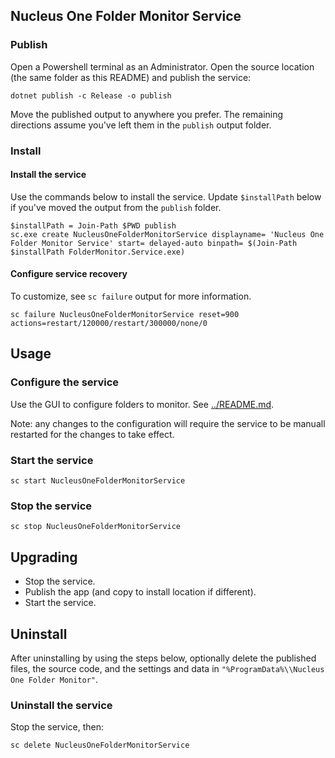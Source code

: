 ## Nucleus One Folder Monitor Service

### Publish
Open a Powershell terminal as an Administrator. Open the source location (the
same folder as this README) and publish the service:
```
dotnet publish -c Release -o publish
```
Move the published output to anywhere you prefer. The remaining directions
assume you've left them in the `publish` output folder.

### Install

#### Install the service
Use the commands below to install the service. Update `$installPath` below if
you've moved the output from the `publish` folder.
```
$installPath = Join-Path $PWD publish
sc.exe create NucleusOneFolderMonitorService displayname= 'Nucleus One Folder Monitor Service' start= delayed-auto binpath= $(Join-Path $installPath FolderMonitor.Service.exe)
```

#### Configure service recovery
To customize, see `sc failure` output for more information.
```
sc failure NucleusOneFolderMonitorService reset=900 actions=restart/120000/restart/300000/none/0
```

## Usage

### Configure the service
Use the GUI to configure folders to monitor. See [../README.md](../README.md).

Note: any changes to the configuration will require the service to be manuall
restarted for the changes to take effect.

### Start the service
```
sc start NucleusOneFolderMonitorService
```

### Stop the service
```
sc stop NucleusOneFolderMonitorService
```

## Upgrading
- Stop the service.
- Publish the app (and copy to install location if different).
- Start the service.

## Uninstall
After uninstalling by using the steps below, optionally delete the published
files, the source code, and the settings and data in
`"%ProgramData%\\Nucleus One Folder Monitor"`.

### Uninstall the service
Stop the service, then:
```
sc delete NucleusOneFolderMonitorService
```
